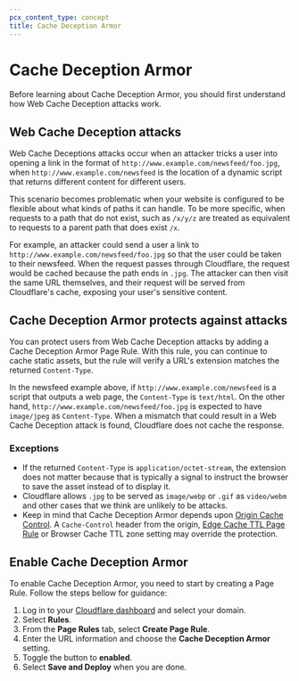 ```yaml
---
pcx_content_type: concept
title: Cache Deception Armor
---
```


# Cache Deception Armor

Before learning about Cache Deception Armor, you should first understand how Web Cache Deception attacks work.

## Web Cache Deception attacks

Web Cache Deceptions attacks occur when an attacker tricks a user into opening a link in the format of `http://www.example.com/newsfeed/foo.jpg`, when `http://www.example.com/newsfeed` is the location of a dynamic script that returns different content for different users.

This scenario becomes problematic when your website is configured to be flexible about what kinds of paths it can handle. To be more specific, when requests to a path that do not exist, such as `/x/y/z` are treated as equivalent to requests to a parent path that does exist `/x`.

For example, an attacker could send a user a link to `http://www.example.com/newsfeed/foo.jpg` so that the user could be taken to their newsfeed. When the request passes through Cloudflare, the request would be cached because the path ends in `.jpg`. The attacker can then visit the same URL themselves, and their request will be served from Cloudflare's cache, exposing your user's sensitive content.

## Cache Deception Armor protects against attacks

You can protect users from Web Cache Deception attacks by adding a Cache Deception Armor Page Rule. With this rule, you can continue to cache static assets, but the rule will verify a URL's extension matches the returned `Content-Type`.

In the newsfeed example above, if `http://www.example.com/newsfeed` is a script that outputs a web page, the `Content-Type` is `text/html`. On the other hand, `http://www.example.com/newsfeed/foo.jpg` is expected to have `image/jpeg` as `Content-Type`. When a mismatch that could result in a Web Cache Deception attack is found, Cloudflare does not cache the response.

### Exceptions

- If the returned `Content-Type` is `application/octet-stream`, the extension does not matter because that is typically a signal to instruct the browser to save the asset instead of to display it.
- Cloudflare allows `.jpg` to be served as `image/webp` or `.gif` as `video/webm` and other cases that we think are unlikely to be attacks.
- Keep in mind that Cache Deception Armor depends upon [Origin Cache Control](/cache/about/cache-control/). A `Cache-Control` header from the origin,  [Edge Cache TTL Page Rule](/cache/about/edge-browser-cache-ttl/) or Browser Cache TTL zone setting may override the protection.

## Enable Cache Deception Armor

To enable Cache Deception Armor, you need to start by creating a Page Rule. Follow the steps bellow for guidance:

1.  Log in to your [Cloudflare dashboard](https://dash.cloudflare.com) and select your domain.
2.  Select **Rules**.
3.  From the **Page Rules** tab, select **Create Page Rule**.
4.  Enter the URL information and choose the **Cache Deception Armor** setting.
5.  Toggle the button to **enabled**.
6.  Select **Save and Deploy** when you are done.